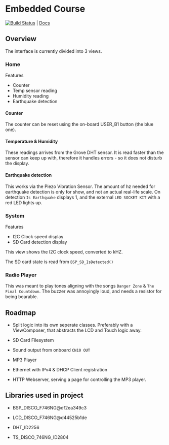 # Embedded Course

[![Build Status](https://travis-ci.org/martin-juul/embedded-stm32.svg?branch=master)](https://travis-ci.org/martin-juul/embedded-stm32) | [Docs](https://martin-juul.github.io/embedded-stm32/)

## Overview

The interface is currently divided into 3 views.

### Home

Features

+ Counter
+ Temp sensor reading
+ Humidity reading
+ Earthquake detection

#### Counter

The counter can be reset using the on-board USER_B1 button (the blue one).

#### Temperature & Humidity

These readings arrives from the Grove DHT sensor. It is read faster than the sensor can keep up with, therefore it handles errors - so it does not disturb the display.

#### Earthquake detection

This works via the Piezo Vibration Sensor. The amount of hz needed for earthquake detection is only for show, and not an actual real-life scale. On detection `Is Earthquake` displays 1, and the external `LED SOCKET KIT` with a red LED lights up.

### System

Features

+ I2C Clock speed display
+ SD Card detection display

This view shows the I2C clock speed, converted to kHZ.

The SD card state is read from `BSP_SD_IsDetected()`

### Radio Player

This was meant to play tones aligning with the songs `Danger Zone` & `The Final Countdown`. The buzzer was annoyingly loud, and needs a resistor for being bearable.

## Roadmap

+ Split logic into its own seperate classes. Preferably with a ViewComposer, that abstracts the LCD and Touch logic away.

+ SD Card Filesystem

+ Sound output from onboard `CN10 OUT`

+ MP3 Player

+ Ethernet with IPv4 & DHCP Client registration

+ HTTP Webserver, serving a page for controlling the MP3 player.

## Libraries used in project

+ BSP_DISCO_F746NG@df2ea349c3

+ LCD_DISCO_F746NG@d44525b1de

+ DHT_ID2256

+ TS_DISCO_746NG_ID2804